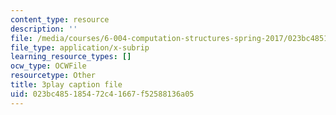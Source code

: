 ```yaml
---
content_type: resource
description: ''
file: /media/courses/6-004-computation-structures-spring-2017/023bc485185472c41667f52588136a05_uh5zxZCp70c.srt
file_type: application/x-subrip
learning_resource_types: []
ocw_type: OCWFile
resourcetype: Other
title: 3play caption file
uid: 023bc485-1854-72c4-1667-f52588136a05
---
```

